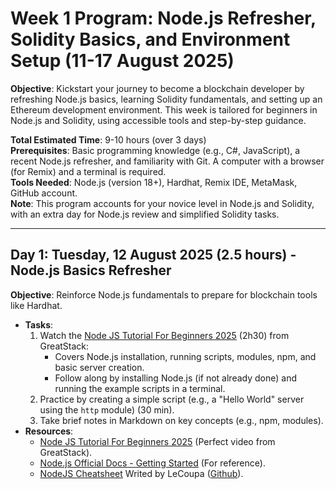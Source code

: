 # Week 1 Program: Node.js Refresher, Solidity Basics, and Environment Setup (11-17 August 2025)

**Objective**: Kickstart your journey to become a blockchain developer by refreshing Node.js basics, learning Solidity fundamentals, and setting up an Ethereum development environment. This week is tailored for beginners in Node.js and Solidity, using accessible tools and step-by-step guidance.

**Total Estimated Time**: 9-10 hours (over 3 days)  
**Prerequisites**: Basic programming knowledge (e.g., C#, JavaScript), a recent Node.js refresher, and familiarity with Git. A computer with a browser (for Remix) and a terminal is required.  
**Tools Needed**: Node.js (version 18+), Hardhat, Remix IDE, MetaMask, GitHub account.  
**Note**: This program accounts for your novice level in Node.js and Solidity, with an extra day for Node.js review and simplified Solidity tasks.

---

## Day 1: Tuesday, 12 August 2025 (2.5 hours) - Node.js Basics Refresher

**Objective**: Reinforce Node.js fundamentals to prepare for blockchain tools like Hardhat.

- **Tasks**:
  1. Watch the [Node JS Tutorial For Beginners 2025](https://www.youtube.com/watch?v=yGl3f0xTl_0) (2h30) from GreatStack:
     - Covers Node.js installation, running scripts, modules, npm, and basic server creation.
     - Follow along by installing Node.js (if not already done) and running the example scripts in a terminal.
  2. Practice by creating a simple script (e.g., a "Hello World" server using the `http` module) (30 min).
  3. Take brief notes in Markdown on key concepts (e.g., npm, modules).
- **Resources**:
  - [Node JS Tutorial For Beginners 2025](https://www.youtube.com/watch?v=yGl3f0xTl_0) (Perfect video from GreatStack).
  - [Node.js Official Docs - Getting Started](https://nodejs.org/en/learn/getting-started/introduction-to-nodejs) (For reference).
  - [NodeJS Cheatsheet](https://github.com/LeCoupa/awesome-cheatsheets/blob/master/backend/node.js) Writed by LeCoupa ([Github](https://github.com/LeCoupa)).

